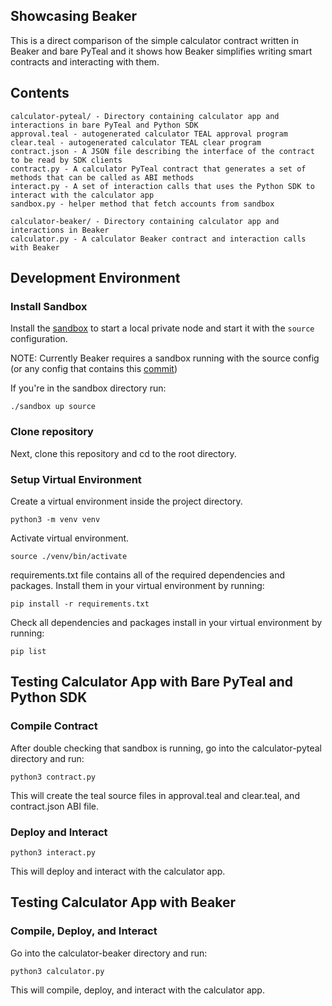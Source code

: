 ## Showcasing Beaker
This is a direct comparison of the simple calculator contract written in Beaker and bare PyTeal and it shows how Beaker simplifies writing smart contracts and interacting with them.

## Contents

    calculator-pyteal/ - Directory containing calculator app and interactions in bare PyTeal and Python SDK
    approval.teal - autogenerated calculator TEAL approval program
    clear.teal - autogenerated calculator TEAL clear program
    contract.json - A JSON file describing the interface of the contract to be read by SDK clients
    contract.py - A calculator PyTeal contract that generates a set of methods that can be called as ABI methods
    interact.py - A set of interaction calls that uses the Python SDK to interact with the calculator app
    sandbox.py - helper method that fetch accounts from sandbox

    calculator-beaker/ - Directory containing calculator app and interactions in Beaker
    calculator.py - A calculator Beaker contract and interaction calls with Beaker

## Development Environment

### Install Sandbox

Install the [sandbox](https://github.com/algorand/sandbox) to start a local private node and start it with the `source` configuration.

NOTE: Currently Beaker requires a sandbox running with the source config (or any config that contains this [commit](https://github.com/algorand/go-algorand/pull/4198))

If you're in the sandbox directory run:

```
./sandbox up source
```

### Clone repository

Next, clone this repository and cd to the root directory.


### Setup Virtual Environment

Create a virtual environment inside the project directory.

```
python3 -m venv venv
```

Activate virtual environment.

```
source ./venv/bin/activate
```

requirements.txt file contains all of the required dependencies and packages. Install them in your virtual environment by running:

```
pip install -r requirements.txt
```

Check all dependencies and packages install in your virtual environment by running: 

```
pip list
```
## Testing Calculator App with Bare PyTeal and Python SDK

### Compile Contract

After double checking that sandbox is running, go into the calculator-pyteal directory and run:

```
python3 contract.py
```

This will create the teal source files in approval.teal and clear.teal, and contract.json ABI file.

### Deploy and Interact 

```
python3 interact.py 
```

This will deploy and interact with the calculator app. 

## Testing Calculator App with Beaker

###  Compile, Deploy, and Interact

Go into the calculator-beaker directory and run:

```
python3 calculator.py
```

This will compile, deploy, and interact with the calculator app.
